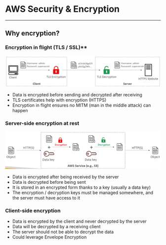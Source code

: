 # AWS Security & Encryption

---
## Why encryption?
### Encryption in flight (TLS / SSL)**
![Encryption in flight](../Image/Encryption_in_flight.png)
* Data is encrypted before sending and decrypted after receiving
* TLS certificates help with encryption (HTTPS)
* Encryption in flight ensures no MITM (man in the middle attack) can happen
### Server-side encryption at rest
![Server side Encryption](../Image/Server_side_encryption.png)
* Data is encrypted after being received by the server
* Data is decrypted before being sent
* It is stored in an encrypted form thanks to a key (usually a data key)
* The encryption / decryption keys must be managed somewhere, and the server must have access to it
### Client-side encryption
* Data is encrypted by the client and never decrypted by the server
* Data will be decrypted by a receiving client
* The server should not be able to decrypt the data
* Could leverage Envelope Encryption